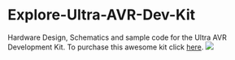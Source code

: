 # Explore-Ultra-AVR-Dev-Kit
Hardware Design, Schematics and sample code for the Ultra AVR Development Kit.
To purchase this awesome kit click <a href="https://www.exploreembedded.com/product/Explore%20Ultra%20AVR%20Dev%20Kit">here</a>.
<img src="https://www.exploreembedded.com/blog/wp-content/uploads/img-collections/explore-avr-pic-kit/1-dsc03897.jpg">
